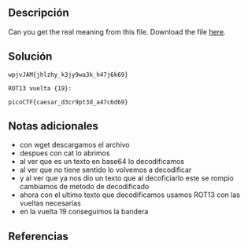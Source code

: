 ## Descripción
Can you get the real meaning from this file. Download the file [here](https://artifacts.picoctf.net/c_titan/108/enc_flag).
## Solución
```
wpjvJAM{jhlzhy_k3jy9wa3k_h47j6k69}

ROT13 vuelta {19}:

picoCTF{caesar_d3cr9pt3d_a47c6d69}
```

## Notas adicionales
+ con wget descargamos el archivo
+ despues con cat lo abrimos
+ al ver que es un texto en base64 lo decodificamos
+ al ver que no tiene sentido lo volvemos a decodificar
+ y al ver que ya nos dio un texto que al decoficiarlo este se rompio cambiamos de metodo de decodificado
+ ahora con el ultimo texto que decodificamos usamos ROT13 con las vueltas necesarias
+ en la vuelta 19 conseguimos la bandera
## Referencias
